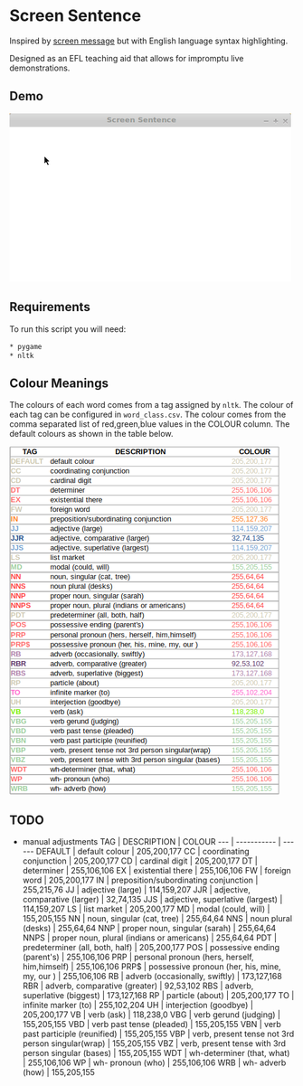# Screen Sentence

Inspired by [screen message](https://screenmessage.com/) but with English
language syntax highlighting.

Designed as an EFL teaching aid that allows for impromptu live demonstrations.

## Demo

![demo.gif](https://github.com/williamholland/screen-sentence/blob/master/img/demo.gif)

## Requirements

To run this script you will need:

    * pygame
    * nltk

## Colour Meanings

The colours of each word comes from a tag assigned by `nltk`. The colour of
each tag can be configured in `word_class.csv`. The colour comes from the comma
separated list of red,green,blue values in the COLOUR column. The default
colours as shown in the table below.

![word\_class.png](https://github.com/williamholland/screen-sentence/blob/master/img/word_class.png)

## TODO

* manual adjustments
TAG | DESCRIPTION | COLOUR
--- | ----------- | ------
DEFAULT | default colour | 205,200,177
CC | coordinating conjunction | 205,200,177
CD | cardinal digit | 205,200,177
DT | determiner | 255,106,106
EX | existential there | 255,106,106
FW | foreign word | 205,200,177
IN | preposition/subordinating conjunction | 255,215,76
JJ | adjective (large) | 114,159,207
JJR | adjective, comparative (larger) | 32,74,135
JJS | adjective, superlative (largest) | 114,159,207
LS | list market | 205,200,177
MD | modal (could, will) | 155,205,155
NN | noun, singular (cat, tree) | 255,64,64
NNS | noun plural (desks) | 255,64,64
NNP | proper noun, singular (sarah) | 255,64,64
NNPS | proper noun, plural (indians or americans) | 255,64,64
PDT | predeterminer (all, both, half) | 205,200,177
POS | possessive ending (parent's) | 255,106,106
PRP | personal pronoun (hers, herself, him,himself) | 255,106,106
PRP$ | possessive pronoun (her, his, mine, my, our ) | 255,106,106
RB | adverb (occasionally, swiftly) | 173,127,168
RBR | adverb, comparative (greater) | 92,53,102
RBS | adverb, superlative (biggest) | 173,127,168
RP | particle (about) | 205,200,177
TO | infinite marker (to) | 255,102,204
UH | interjection (goodbye) | 205,200,177
VB | verb (ask) | 118,238,0
VBG | verb gerund (judging) | 155,205,155
VBD | verb past tense (pleaded) | 155,205,155
VBN | verb past participle (reunified) | 155,205,155
VBP | verb, present tense not 3rd person singular(wrap) | 155,205,155
VBZ | verb, present tense with 3rd person singular (bases) | 155,205,155
WDT | wh-determiner (that, what) | 255,106,106
WP | wh- pronoun (who) | 255,106,106
WRB | wh- adverb (how) | 155,205,155
